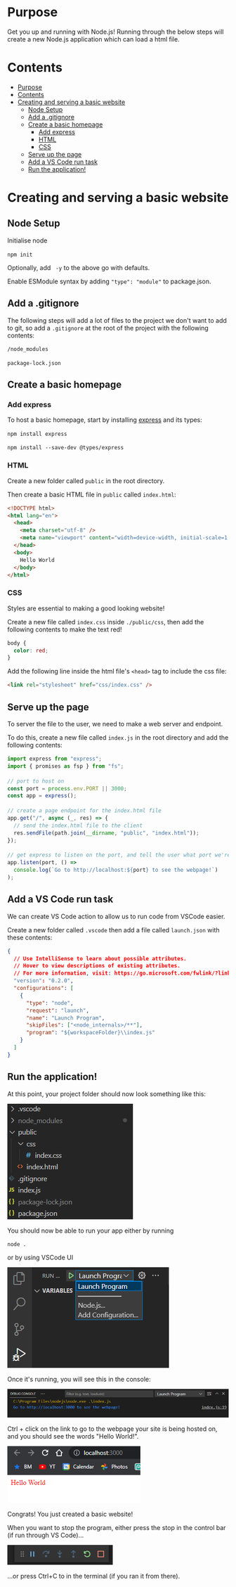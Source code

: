 # Purpose

Get you up and running with Node.js! Running through the below steps will create a new Node.js application which can load a html file.

# Contents

- [Purpose](#purpose)
- [Contents](#contents)
- [Creating and serving a basic website](#creating-and-serving-a-basic-website)
  - [Node Setup](#node-setup)
  - [Add a .gitignore](#add-a-gitignore)
  - [Create a basic homepage](#create-a-basic-homepage)
    - [Add express](#add-express)
    - [HTML](#html)
    - [CSS](#css)
  - [Serve up the page](#serve-up-the-page)
  - [Add a VS Code run task](#add-a-vs-code-run-task)
  - [Run the application!](#run-the-application)

# Creating and serving a basic website

## Node Setup

Initialise node

`npm init`

Optionally, add ` -y` to the above go with defaults.

Enable ESModule syntax by adding
`"type": "module"` to package.json.

## Add a .gitignore

The following steps will add a lot of files to the project we don't want to add to git, so add a `.gitignore` at the root of the project with the following contents:

```
/node_modules

package-lock.json
```

## Create a basic homepage

### Add express

To host a basic homepage, start by installing [express](https://expressjs.com/) and its types:

`npm install express`

`npm install --save-dev @types/express`

### HTML

Create a new folder called `public` in the root directory.

Then create a basic HTML file in `public` called `index.html`:

```html
<!DOCTYPE html>
<html lang="en">
  <head>
    <meta charset="utf-8" />
    <meta name="viewport" content="width=device-width, initial-scale=1.0" />
  </head>
  <body>
    Hello World
  </body>
</html>
```

### CSS

Styles are essential to making a good looking website!

Create a new file called `index.css` inside `./public/css`, then add the following contents to make the text red!

```css
body {
  color: red;
}
```

Add the following line inside the html file's `<head>` tag to include the css file:

```html
<link rel="stylesheet" href="css/index.css" />
```

## Serve up the page

To server the file to the user, we need to make a web server and endpoint.

To do this, create a new file called `index.js` in the root directory and add the following contents:

```js
import express from "express";
import { promises as fsp } from "fs";

// port to host on
const port = process.env.PORT || 3000;
const app = express();

// create a page endpoint for the index.html file
app.get("/", async (_, res) => {
  // send the index.html file to the client
  res.sendFile(path.join(__dirname, "public", "index.html"));
});

// get express to listen on the port, and tell the user what port we're using
app.listen(port, () =>
  console.log(`Go to http://localhost:${port} to see the webpage!`)
);
```

## Add a VS Code run task

We can create VS Code action to allow us to run code from VSCode easier.

Create a new folder called `.vscode` then add a file called `launch.json` with these contents:

```json
{
  // Use IntelliSense to learn about possible attributes.
  // Hover to view descriptions of existing attributes.
  // For more information, visit: https://go.microsoft.com/fwlink/?linkid=830387
  "version": "0.2.0",
  "configurations": [
    {
      "type": "node",
      "request": "launch",
      "name": "Launch Program",
      "skipFiles": ["<node_internals>/**"],
      "program": "${workspaceFolder}\\index.js"
    }
  ]
}
```

## Run the application!

At this point, your project folder should now look something like this:

![Folder Contents](images/GettingStartedFolderContents.png)

You should now be able to run your app either by running

```
node .
```

or by using VSCode UI

![Run Application](images/LaunchProgram.png)

Once it's running, you will see this in the console:

![Program running in Debug Console](images/RunningInDebugConsole.png)

Ctrl + click on the link to go to the webpage your site is being hosted on, and you should see the words "Hello World!".

![Basic website running in the browser](images/BasicWebsiteInBrowser.png)

Congrats! You just created a basic website!

When you want to stop the program, either press the stop in the control bar (if run through VS Code)...

![Program Control Bar](images/VSCodeControlBar.png)

...or press Ctrl+C to in the terminal (if you ran it from there).
